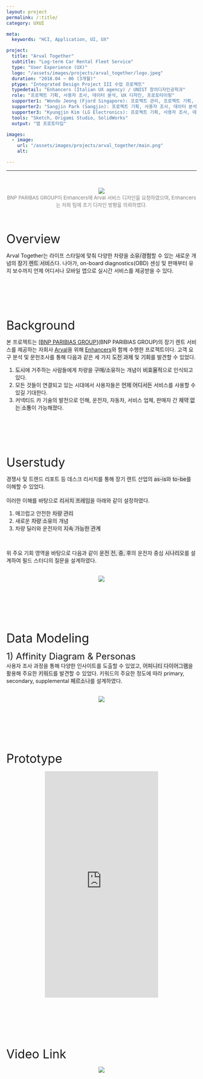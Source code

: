 ```yaml
---
layout: project
permalink: /:title/
category: UXUI

meta:
  keywords: "HCI, Application, UI, UX"

project:
  title: "Arval Together"
  subtitle: "Log-term Car Rental Fleet Service"
  type: "User Experience (UX)"
  logo: "/assets/images/projects/arval_together/logo.jpeg"
  duration: "2018.04 ~ 06 (3개월)"
  ptype: "Integrated Design Project III 수업 프로젝트"
  typedetail: "Enhancers (Italian UX agency) / UNIST 창의디자인공학과"
  role: "프로젝트 기획, 사용자 조사, 데이터 분석, UX 디자인, 프로토타이핑"
  supporter1: "Wondo Jeong (Fjord Singapore): 프로젝트 관리, 프로젝트 기획, 사용자 조사, 데이터 모델링, UI 디자인, 프로토타이핑"
  supporter2: "Sangjin Park (Sangjin): 프로젝트 기획, 사용자 조사, 데이터 분석, 제품 디자인"
  supporter3: "Kyungjin Kim (LG Electronics): 프로젝트 기획, 사용자 조사, 데이터 모델링, 패키지 디자인"
  tools: "Sketch, Origami Studio, SolidWorks"
  output: "앱 프로토타입"

images:
  - image:
    url: "/assets/images/projects/arval_together/main.png"
    alt:

---
```

---
<br>
<p align="center">
  <img src="/assets/images/projects/arval_together/intro.jpg">
  <br>
  <font size="2em" color="gray">BNP PARIBAS GROUP이 Enhancers에 Arval 서비스 디자인을 요청하였으며, Enhancers는 저희 팀에 초기 디자인 방향을 의뢰하였다.</font>
</p>
<br><br>

<font size="6em">Overview</font>
<br>

Arval Together는 라이프 스타일에 맞춰 다양한 차량을 <span style="background-color:#EBEBEB">소유/경험</span>할 수 있는 새로운 개념의 <span style="background-color:#EBEBEB">장기 렌트 서비스</span>다.
나아가, on-board diagnostics(OBD) 센싱 및 판매부터 유지 보수까지 언제 어디서나 모바일 앱으로 실시간 서비스를 제공받을 수 있다.  
<br><br><br><br><br><br>

<font size="6em">Background</font>
<br>

본 프로젝트는 [<u>BNP PARIBIAS GROUP</u>](BNP PARIBIAS GROUP)의 장기 렌트 서비스를 제공하는 자회사 [<u>Arval</u>](https://www.arval.com)을 위해 [<u>Enhancers</u>](https://enhancers.it)와 함께 수행한 프로젝트이다.
고객 요구 분석 및 문헌조사를 통해 다음과 같은 세 가지 <span style="background-color:#EBEBEB">도전 과제</span> 및 <span style="background-color:#EBEBEB">기회</span>를 발견할 수 있었다.  
01. <span style="background-color:#EBEBEB">도시</span>에 거주하는 사람들에게 차량을 <span style="background-color:#EBEBEB">구매/소유</span>하는 개념이 <span style="background-color:#EBEBEB">비효율적</span>으로 인식되고 있다.
02. 모든 것들이 연결되고 있는 시대에서 사용자들은 <span style="background-color:#EBEBEB">언제 어디서든</span> 서비스를 사용할 수 있길 기대한다.
03. 커넥티드 카 기술의 발전으로 인해, 운전자, 자동차, 서비스 업체, 판매자 간 <span style="background-color:#EBEBEB">제약 없는 소통</span>이 가능해졌다.  
<br><br><br><br><br><br>

<font size="6em">Userstudy</font>
<br>

경쟁사 및 트렌드 리포트 등 데스크 리서치를 통해 장기 렌트 산업의 <span style="background-color:#EBEBEB">as-is</span>와 <span style="background-color:#EBEBEB">to-be</span>를 이해할 수 있었다.  
<br>
이러한 이해를 바탕으로 <span style="background-color:#EBEBEB">리서치 프레임</span>을 아래와 같이 설정하였다.  
01. 매끄럽고 안전한 <span style="background-color:#EBEBEB">차량 관리</span>
02. 새로운 <span style="background-color:#EBEBEB">차량 소유</span>의 개념
03. 차량 딜러와 운전자의 <span style="background-color:#EBEBEB">지속 가능한 관계</span>  
<br>

위 주요 기회 영역을 바탕으로 다음과 같이 <span style="background-color:#EBEBEB">운전 전, 중, 후</span>의 운전자 중심 <span style="background-color:#EBEBEB">시나리오</span>를 설계하여 필드 스터디의 질문을 설계하였다.  
<br>

<p align="center">
  <img src="/assets/images/projects/arval_together/us.png">
</p>  
<br><br><br><br><br><br>

<font size="6em">Data Modeling</font>
<br>

<font size="5em">1) Affinity Diagram & Personas</font>
<br>
사용자 조사 과정을 통해 다양한 인사이트를 도출할 수 있었고, <span style="background-color:#EBEBEB">어피니티 다이어그램</span>을 활용해 주요한 <span style="background-color:#EBEBEB">키워드</span>를 발견할 수 있었다.
키워드의 주요한 정도에 따라 primary, secondary, supplemental <span style="background-color:#EBEBEB">페르소나</span>를 설계하였다.  
<br>

<p align="center">
  <img src="/assets/images/projects/arval_together/analysis.png">
</p>  
<br><br><br><br><br><br>

<font size="6em">Prototype</font>
<br>
<p align="center">
  <iframe src="https://marvelapp.com/prototype/6gj668d?emb=1&iosapp=false&frameless=false" height="600" allowTransparency="true" frameborder="0"></iframe>
</p>
<br><br><br><br><br><br>

<font size="6em">Video Link</font>
<br>

<p align="center">
  <a href="https://youtu.be/3FZ_RAmCaQQ">
  <img src="/assets/images/projects/arval_together/video.png">
  </a>
</p>  
<br><br><br><br><br><br>
